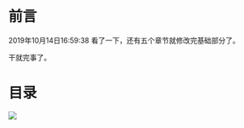 # 前言 #

2019年10月14日16:59:38 看了一下，还有五个章节就修改完基础部分了。

干就完事了。

# 目录 #

![](http://twowaterimage.oss-cn-beijing.aliyuncs.com/2019-10-14-%E6%9E%9A%E4%B8%BE%E7%B1%BB.png)


